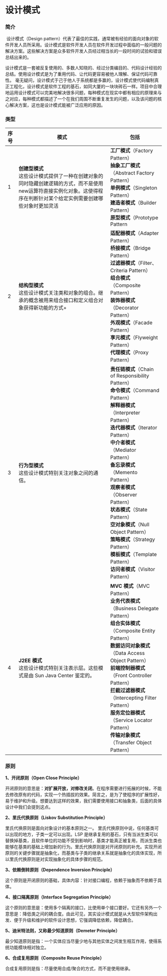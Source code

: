 # 设计模式

### 简介

​		设计模式（Design pattern）代表了最佳的实践，通常被有经验的面向对象的软件开发人员所采用。设计模式是软件开发人员在软件开发过程中面临的一般问题的解决方案。这些解决方案是众多软件开发人员经过相当长的一段时间的试验和错误总结出来的。

​		设计模式是一套被反复使用的、多数人知晓的、经过分类编目的、代码设计经验的总结。使用设计模式是为了重用代码、让代码更容易被他人理解、保证代码可靠性。 毫无疑问，设计模式于己于他人于系统都是多赢的，设计模式使代码编制真正工程化，设计模式是软件工程的基石，如同大厦的一块块砖石一样。项目中合理地运用设计模式可以完美地解决很多问题，每种模式在现实中都有相应的原理来与之对应，每种模式都描述了一个在我们周围不断重复发生的问题，以及该问题的核心解决方案，这也是设计模式能被广泛应用的原因。

### 类型

| 序号 | 模式                                                         | 包括                                                         |
| :--- | ------------------------------------------------------------ | ------------------------------------------------------------ |
| 1    | **创建型模式**<br />这些设计模式提供了一种在创建对象的同时隐藏创建逻辑的方式，而不是使用new运算符直接实例化对象。这使得程序在判断针对某个给定实例需要创建哪些对象时更加灵活 | **工厂模式**（Factory Pattern）<br />**抽象工厂模式**（Abstract Factory Pattern） <br />**单例模式**（Singleton Pattern）<br />**建造者模式**（Builder Pattern） <br />**原型模式**（Prototype Pattern |
| 2    | **结构型模式**<br />这些设计模式关注类和对象的组合。继承的概念被用来组合接口和定义组合对象获得新功能的方式+ | **适配器模式**（Adapter Pattern）<br />**桥接模式**（Bridge Pattern）<br />**过滤器模式**（Filter、Criteria Pattern） <br />**组合模式**（Composite Pattern） <br />**装饰器模式**（Decorator Pattern） <br />**外观模式**（Facade Pattern）<br />**享元模式**（Flyweight Pattern） <br />**代理模式**（Proxy Pattern） |
| 3    | **行为型模式**<br/>这些设计模式特别关注对象之间的通信。      | **责任链模式**（Chain of Responsibility Pattern） <br />**命令模式**（Command Pattern） <br />**解释器模式**（Interpreter Pattern） <br />**迭代器模式**（Iterator Pattern） <br />**中介者模式**（Mediator Pattern） <br />**备忘录模式**（Memento Pattern） <br />**观察者模式**（Observer Pattern） <br />**状态模式**（State Pattern） <br />**空对象模式**（Null Object Pattern） <br />**策略模式**（Strategy Pattern） <br />**模板模式**（Template Pattern） <br />**访问者模式**（Visitor Pattern） |
| 4    | **J2EE 模式**<br/>这些设计模式特别关注表示层。这些模式是由 Sun Java Center 鉴定的。 | **MVC 模式**（MVC Pattern） <br />**业务代表模式**（Business Delegate Pattern） <br />**组合实体模式**（Composite Entity Pattern） <br />**数据访问对象模式**（Data Access Object Pattern） <br />**前端控制器模式**（Front Controller Pattern） <br />**拦截过滤器模式**（Intercepting Filter Pattern） <br />**服务定位器模式**（Service Locator Pattern） <br />**传输对象模式**（Transfer Object Pattern） |

### 原则

**1、开闭原则（Open Close Principle）**

开闭原则的意思是：**对扩展开放，对修改关闭**。在程序需要进行拓展的时候，不能去修改原有的代码，实现一个热插拔的效果。简言之，是为了使程序的扩展性好，易于维护和升级。想要达到这样的效果，我们需要使用接口和抽象类，后面的具体设计中我们会提到这点。

**2、里氏代换原则（Liskov Substitution Principle）**

里氏代换原则是面向对象设计的基本原则之一。 里氏代换原则中说，任何基类可以出现的地方，子类一定可以出现。LSP 是继承复用的基石，只有当派生类可以替换掉基类，且软件单位的功能不受到影响时，基类才能真正被复用，而派生类也能够在基类的基础上增加新的行为。里氏代换原则是对开闭原则的补充。实现开闭原则的关键步骤就是抽象化，而基类与子类的继承关系就是抽象化的具体实现，所以里氏代换原则是对实现抽象化的具体步骤的规范。

**3、依赖倒转原则（Dependence Inversion Principle）**

这个原则是开闭原则的基础，具体内容：针对接口编程，依赖于抽象而不依赖于具体。

**4、接口隔离原则（Interface Segregation Principle）**

这个原则的意思是：使用多个隔离的接口，比使用单个接口要好。它还有另外一个意思是：降低类之间的耦合度。由此可见，其实设计模式就是从大型软件架构出发、便于升级和维护的软件设计思想，它强调降低依赖，降低耦合。

**5、迪米特法则，又称最少知道原则（Demeter Principle）**

最少知道原则是指：一个实体应当尽量少地与其他实体之间发生相互作用，使得系统功能模块相对独立。

**6、合成复用原则（Composite Reuse Principle）**

合成复用原则是指：尽量使用合成/聚合的方式，而不是使用继承。